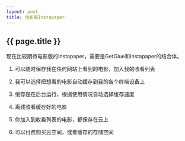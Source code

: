 ```yaml
---
layout: post
title: 电影版Instapaper
---
```

<h2>{{ page.title }}</h2>
现在比较期待电影版的Instapaper，需要是GetGlue和Instapaper的结合体。

1. 可以随时保存我在任何网站上看到的电影，加入我的收看列表

2. 我可以选择把想看的电影自动缓存到我的各个终端设备上

3. 缓存是在后台运行，根据使用情况自动选择缓存速度

4. 离线收看缓存好的电影

5. 你加入到收看列表的电影，都保存在云上

6. 可以付费购买云空间，或者缓存的存储空间